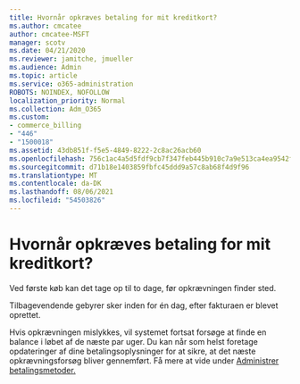 ```yaml
---
title: Hvornår opkræves betaling for mit kreditkort?
ms.author: cmcatee
author: cmcatee-MSFT
manager: scotv
ms.date: 04/21/2020
ms.reviewer: jamitche, jmueller
ms.audience: Admin
ms.topic: article
ms.service: o365-administration
ROBOTS: NOINDEX, NOFOLLOW
localization_priority: Normal
ms.collection: Adm_O365
ms.custom:
- commerce_billing
- "446"
- "1500018"
ms.assetid: 43db851f-f5e5-4849-8222-2c8ac26acb60
ms.openlocfilehash: 756c1ac4a5d5fdf9cb7f347feb445b910c7a9e513ca4ea9542f5e1fbb08c954f
ms.sourcegitcommit: d71b18e1403859fbfc45ddd9a57c8ab68f4d9f96
ms.translationtype: MT
ms.contentlocale: da-DK
ms.lasthandoff: 08/06/2021
ms.locfileid: "54503826"
---
```

# <a name="when-is-my-credit-card-charged"></a>Hvornår opkræves betaling for mit kreditkort?

Ved første køb kan det tage op til to dage, før opkrævningen finder sted.
  
Tilbagevendende gebyrer sker inden for én dag, efter fakturaen er blevet oprettet.
  
Hvis opkrævningen mislykkes, vil systemet fortsat forsøge at finde en balance i løbet af de næste par uger. Du kan når som helst foretage opdateringer af dine betalingsoplysninger for at sikre, at det næste opkrævningsforsøg bliver gennemført. Få mere at vide under [Administrer betalingsmetoder.](/microsoft-365/commerce/billing-and-payments/manage-payment-methods)